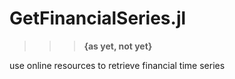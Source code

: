 # GetFinancialSeries.jl
>>> **{as yet, not yet}**

use online resources to retrieve financial time series
